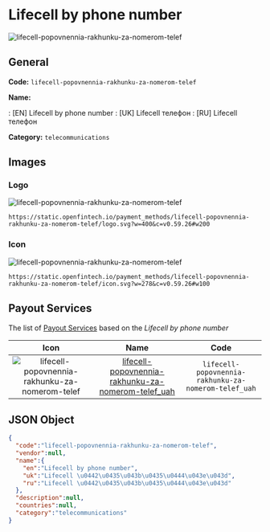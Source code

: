 
# Lifecell by phone number 
![lifecell-popovnennia-rakhunku-za-nomerom-telef](https://static.openfintech.io/payment_methods/lifecell-popovnennia-rakhunku-za-nomerom-telef/logo.svg?w=400&c=v0.59.26#w200)  

## General 
**Code:** `lifecell-popovnennia-rakhunku-za-nomerom-telef` 
 
**Name:** 
 
:	[EN] Lifecell by phone number 
:	[UK] Lifecell телефон 
:	[RU] Lifecell телефон 
 
**Category:** `telecommunications` 
 

## Images 

### Logo 
![lifecell-popovnennia-rakhunku-za-nomerom-telef](https://static.openfintech.io/payment_methods/lifecell-popovnennia-rakhunku-za-nomerom-telef/logo.svg?w=400&c=v0.59.26#w200)  

```
https://static.openfintech.io/payment_methods/lifecell-popovnennia-rakhunku-za-nomerom-telef/logo.svg?w=400&c=v0.59.26#w200
```  

### Icon 
![lifecell-popovnennia-rakhunku-za-nomerom-telef](https://static.openfintech.io/payment_methods/lifecell-popovnennia-rakhunku-za-nomerom-telef/icon.svg?w=278&c=v0.59.26#w100)  

```
https://static.openfintech.io/payment_methods/lifecell-popovnennia-rakhunku-za-nomerom-telef/icon.svg?w=278&c=v0.59.26#w100
```  

## Payout Services 
 
The list of [Payout Services](/payout-services/) based on the _Lifecell by phone number_ 

|Icon|Name|Code| 
|:---:|:---:|:---:| 
|![lifecell-popovnennia-rakhunku-za-nomerom-telef](https://static.openfintech.io/payout_methods/lifecell-popovnennia-rakhunku-za-nomerom-telef/icon.svg?w=278&c=v0.59.26#w40) |[lifecell-popovnennia-rakhunku-za-nomerom-telef_uah](/payout-services/lifecell-popovnennia-rakhunku-za-nomerom-telef_uah/)|`lifecell-popovnennia-rakhunku-za-nomerom-telef_uah`| 
 

## JSON Object 

```json
{
  "code":"lifecell-popovnennia-rakhunku-za-nomerom-telef",
  "vendor":null,
  "name":{
    "en":"Lifecell by phone number",
    "uk":"Lifecell \u0442\u0435\u043b\u0435\u0444\u043e\u043d",
    "ru":"Lifecell \u0442\u0435\u043b\u0435\u0444\u043e\u043d"
  },
  "description":null,
  "countries":null,
  "category":"telecommunications"
}
```  
